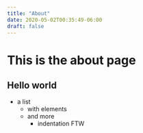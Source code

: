 ```yaml
---
title: "About"
date: 2020-05-02T00:35:49-06:00
draft: false
---
```


# This is the about page

## Hello world

- a list
  - with elements
  - and more
    - indentation FTW

